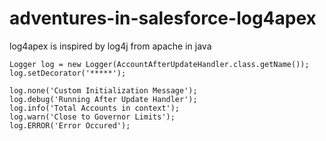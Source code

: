 # adventures-in-salesforce-log4apex

log4apex is inspired by log4j from apache in java

```apex
Logger log = new Logger(AccountAfterUpdateHandler.class.getName());
log.setDecorator('*****');

log.none('Custom Initialization Message');
log.debug('Running After Update Handler');
log.info('Total Accounts in context');
log.warn('Close to Governor Limits');
log.ERROR('Error Occured');
```
